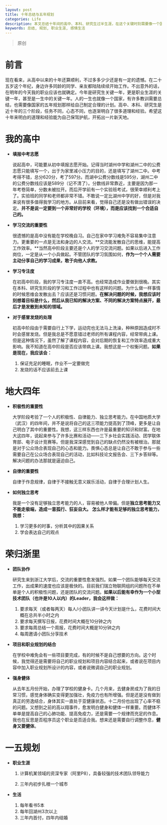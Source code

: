 ```yaml
---
layout: post
title: 十年总结与五年规划
categories: Life
description: 本文总结十年间的高中、本科、研究生过半生涯，在这个关键时刻需要像一个国家一样制定一个五年计划。
keywords: 总结, 规划, 职业生涯, 感情生活
---
```




> 原创

# 前言

现在看来，从高中以来的十年还算顺利，不过多多少少还是有一定的遗憾。在二十五岁这个年纪，身边许多同龄的同学、亲友都陆陆续续开始工作。不出意外的话，在明年的今天我的职业应该也就确定。今年是研究生关键一年，更是职业生涯的关键一年，甚至是一生中的关键一年。人的一生也就像一个国家，有许多教训需要总结，也需要像国家的五年规划那样给自己制定合理的计划。高中、本科、研究生是近十年的三个阶段，任务不同，心态不同，也逐渐明白了很多道理和经验。希望这十年来明白的道理和经验能为自己保驾护航，开拓出一片新天地。

# 我的高中

* **填报中考志愿**

  说起高中，可能要从初中填报志愿开始。记得当时湖州中学和湖州二中的公费志愿只能填写一个，出于为家里减小压力的目的，还是填写了湖州二中。中考考得不错，总分620分，考了597分。而湖中公费分数线是595分，湖州二中的公费分数线应该是589分（记不清了）。分数线非常靠近，主要是因为那一年考卷简单，分数未被拉开。而后开学前有一个实验班考试，很荣幸顺利考上了。实验班的同学和老师都非常不错。不敢说一定比湖州中学的好，但是对我来说有很多值得我学习的地方。从目前来看，觉得自己还是没有做出错误的决定。**并不是说一定要到一个非常好的学校（环境），而是应该找到一个合适自己的。**

* **学习交流的重要性**

  很遗憾的是高中没有能在学校晚自习。自己在家中学习难免不容易集中注意力。更重要的一点是无法和身边的人交流。**交流能发散自己的思维，能提高工作效率。**当然高中阶段主要还是个人的学习交流问题。如果以后进入工作岗位，一定是从一个小兵做起。不管团队的学习氛围如何，**作为一个个人需要主动分享自己的学习成果，敢于向他人求教。**

* **学习专注度**

  在初高中阶段，我的学习专注度一直不高。也经常造成作业要做到很晚。其实在本科、研究生阶段的学习和工作过程中也有这样的问题。为什么做一样事情的时候思维会发散出去？应该还是习惯问题。**在解决问题的时候，我想应该时刻想着目标是什么，然后从我已知的解决方案、不同的解决方案特点展开，最后才是发散到未知的领域。**

* **对于感冒发烧的处理**

  初高中阶段由于需要自行上下学，运动完也无法马上洗澡，种种原因造成时不时会感冒发烧。但是我总是不愿意错过老师的所有课程内容，经常带病上课。但是这种情况下，虽然了解了课程内容，会对后期的恢复和工作效率造成重大影响。我不知道在高中阶段是否应该带病上课。我想这是一个权衡问题。**如果是现在，我应该会：**

  1. 保证充足的睡眠，作业不一定要做完
  2. 发烧的话不应该前去上课

# 地大四年

* **积极性的重要性**

  大学阶段考验了一个人的积极性、自律能力、独立思考能力。在中国地质大学（武汉）的四年间，并不是说将自己的这三项能力提高到了顶峰，更多是让自己明白了其中的重要性。我想，这三样东西也许是最重要的知识和财富。在地大这四年，说起来参与了许多比赛和活动——三下乡社会实践活动、团学联体育部、电子设计竞赛等。但是我深深感觉到自己的缺点仍然没有被根治。那就是对于公众场合表现自己的心态和能力。畏惧心态总是让自己不敢于参与一些需要自己在公众场合表现自己的活动，比如科技论文报告会、三下乡答辩等。解决问题的办法那就是逼迫自己。

* **自律的重要性**

  自律于作息规律，自律于不接触无意义娱乐活动，自律于合理计划人生。

* **如何独立思考**

  我是一个没有足够独立思考能力的人，容易被他人带偏。但是**独立思考能力又不能走极端，造成一意孤行、狂妄自大。** **怎么样才能有足够的独立思考能力，我想：**

  1. 学习更多的时事，分析其中的因果关系
  2. 学会表达自己的观点

# 荣归浙里

* **团队协作**

  研究生来到浙江大学后，交流的重要性愈发强烈。如果一个团队能够每天交流工作，出成果的速度也应该是极快的。目前我们瑞立物联网组的问题所在不单单是个人的积极性问题，还是团队的交流问题。**如果以后能有幸作为一个小型技术团队（也许是10人以内）的Leader，我会这样做：**

  1. 要求每天（或者每两天）每人/小团队讲一讲今天计划是什么，花费时间大概在总共半小时之内
  2. 要求每天撰写日报，花费时间大概在10分钟之内
  3. 要求每周总结一个周报，花费时间大概是10分钟之内
  4. 每周邀请小团队分享技术

* **项目和职业规划的结合**

  在学校中难免会有一些项目要完成，有的时候不是自己想要的方向。这个时候，我觉得还是需要将自己的职业规划和项目内容结合起来，或者说在项目内容中加入职业规划所设计的内容，或者说微调自己的职业规划。

* **强身健体**

  从去年五月份开始，办理了学校的健身卡。几个月来，去健身房成为了我的日常习惯，感觉身体确实变得更加强壮，免疫力也有所增强。但是还是没有做到真正的劳逸结合，身体其实一直处于亚健康状态。十二月份也出现了心率不稳的问题。又想到之前的高以翔事件，愈发明白健身和健体一样重要。而健体不单单是提高自己的心肺功能、提高免疫力，还是需要一个规律而充足的作息。我也在反思是否程序员这个职业是否适合我。想来还是需要自行调整作息，**健身又要健体**。

# 一五规划

* **职业生涯**

  1. 计算机某领域的资深专家（阿里P8），具备较强的技术团队领导能力

  2. 三年内初步扎根一个城市

* **生活**
  1. 每年看书5本
  2. 每年回湖州3次以上
  3. 三年内首付，四年内结婚